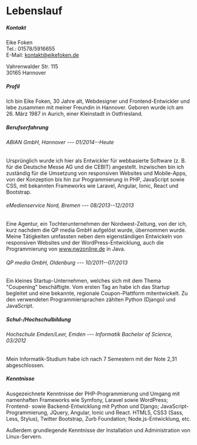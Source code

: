 # Lebenslauf

##### Kontakt

Eike Foken  
Tel.: 01578/5916655  
E-Mail: kontakt@eikefoken.de

Vahrenwalder Str. 115  
30165 Hannover

##### Profil

Ich bin Eike Foken, 30 Jahre alt, Webdesigner und Frontend-Entwickler und lebe
zusammen mit meiner Freundin in Hannover. Geboren wurde ich am 26. März 1987 in
Aurich, einer Kleinstadt in Ostfriesland.

##### Berufserfahrung

###### ABIAN GmbH, Hannover --- 01/2014--Heute

Ursprünglich wurde ich hier als Entwickler für webbasierte Software (z. B. für
die Deutsche Messe AG und die CEBIT) angestellt. Inzwischen bin ich zuständig
für die Umsetzung von responsiven Websites und Mobile-Apps, von der Konzeption
bis hin zur Programmierung in PHP, JavaScript sowie CSS, mit bekannten
Frameworks wie Laravel, Angular, Ionic, React und Bootstrap.

###### eMedienservice Nord, Bremen --- 08/2013--12/2013

Eine Agentur, ein Tochterunternehmen der Nordwest-Zeitung, von der ich, kurz
nachdem die QP media GmbH aufgelöst wurde, übernommen wurde. Meine Tätigkeiten
umfassten neben dem eigenständigen Entwickeln von responsiven Websites und der
WordPress-Entwicklung, auch die Programmierung von www.nwzonline.de in Java.

###### QP media GmbH, Oldenburg --- 10/2011--07/2013

Ein kleines Startup-Unternehmen, welches sich mit dem Thema "Coupening"
beschäftigte. Vom ersten Tag an habe ich das Startup begleitet und eine
bekannte, regionale Coupon-Plattform mitentwickelt. Zu den verwendeten
Programmiersprachen zählten Python (Django) und JavaScript.

##### Schul-/Hochschulbildung

###### Hochschule Emden/Leer, Emden --- Informatik Bachelor of Science, 03/2012

Mein Informatik-Studium habe ich nach 7 Semestern mit der Note 2,31
abgeschlossen.

##### Kenntnisse

Ausgezeichnete Kenntnisse der PHP-Programmierung und Umgang mit namenhaften
Frameworks wie Symfony, Laravel sowie WordPress; Frontend- sowie
Backend-Entwicklung mit Python und Django; JavaScript-Programmierung, JQuery,
Angular, Ionic und React. HTML5, CSS3 (Sass, Less, Stylus), Twitter Bootstrap,
Zurb Foundation; Node.js-Entwicklung, etc.

Außerdem grundlegende Kenntnisse der Installation und Administration von
Linux-Servern.

